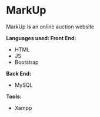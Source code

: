 # MarkUp

MarkUp is an online auction website

<b>Languages used: </b>
<b>Front End:</b>
<ul>
  <li>HTML</li>
  <li>JS</li>
  <li>Bootstrap</li>
</ul>

<b>Back End:</b>
<ul>
  <li>MySQL</li>
</ul>

<b>Tools:</b>
<ul>
  <li>Xampp</li>
</ul>
